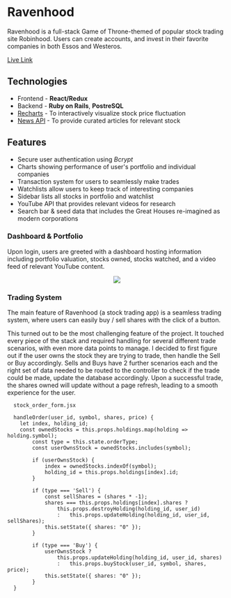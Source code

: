 # Ravenhood
Ravenhood is a full-stack Game of Throne-themed of popular stock trading site Robinhood.
Users can create accounts, and invest in their favorite companies in both Essos and Westeros. 

[Live Link](https://ravenhood.herokuapp.com/#/)

## Technologies
 * Frontend - **React/Redux**
 * Backend - **Ruby on Rails**, **PostreSQL**
 * [Recharts](http://recharts.org/en-US) - To interactively visualize stock price fluctuation
 * [News API](https://newsapi.org/docs/endpoints/top-headlines) - To provide curated articles for relevant stock

 ## Features
  * Secure user authentication using *Bcrypt*
  * Charts showing performance of user's portfolio and individual companies
  * Transaction system for users to seamlessly make trades
  * Watchlists allow users to keep track of interesting companies  
  * Sidebar lists all stocks in portfolio and watchlist
  * YouTube API that provides relevant videos for research
  * Search bar & seed data that includes the Great Houses re-imagined as modern corporations

  ### Dashboard & Portfolio
  Upon login, users are greeted with a dashboard hosting information including portfolio valuation, stocks owned, stocks watched, and a video feed of relevant YouTube content.


  <p align="center">
    <img src="./assets/Ravenhood.gif" align="center">
  </p>


### Trading System
The main feature of Ravenhood (a stock trading app) is a seamless trading system, where users can easily buy / sell shares with the click of a button.

This turned out to be the most challenging feature of the project. It touched every piece of the stack and required handling for several different trade scenarios, with even more data points to manage. I decided to first figure out if the user owns the stock they are trying to trade, then handle the Sell or Buy accordingly. Sells and Buys have 2 further scenarios each and the right set of data needed to be routed to the controller to check if the trade could be made, update the database accordingly. Upon a successful trade, the shares owned will update without a page refresh, leading to a smooth experience for the user.

 
```JS
  stock_order_form.jsx

  handleOrder(user_id, symbol, shares, price) {
    let index, holding_id;
    const ownedStocks = this.props.holdings.map(holding => holding.symbol);
		const type = this.state.orderType;
		const userOwnsStock = ownedStocks.includes(symbol);
	
		if (userOwnsStock) {
			index = ownedStocks.indexOf(symbol);
			holding_id = this.props.holdings[index].id;
		}

		if (type === 'Sell') {
			const sellShares = (shares * -1);
			shares === this.props.holdings[index].shares ?
				this.props.destroyHolding(holding_id, user_id)
				:	this.props.updateHolding(holding_id, user_id, sellShares);
			this.setState({ shares: "0" });
		}

		if (type === 'Buy') {
			userOwnsStock ?	
				this.props.updateHolding(holding_id, user_id, shares)
				:	this.props.buyStock(user_id, symbol, shares, price);
			this.setState({ shares: "0" });
		}
  }
```
